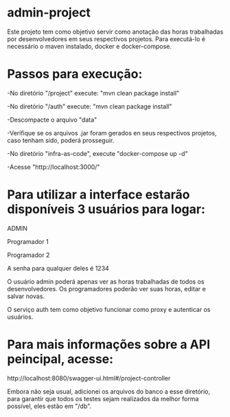 # admin-project 

Este projeto tem como objetivo servir como anotação das horas trabalhadas por desenvolvedores em seus respectivos projetos.
Para executá-lo é necessário o maven instalado, docker e docker-compose.

# Passos para execução: 
-No diretório "/project" execute: "mvn clean package install"

-No diretório "/auth" execute: "mvn clean package install"

-Descompacte o arquivo "data"

-Verifique se os arquivos .jar foram gerados en seus respectivos projetos, caso tenham sido, poderá prosseguir.

-No diretório "infra-as-code", execute "docker-compose up -d"

-Acesse "http://localhost:3000/"

# Para utilizar a interface estarão disponíveis 3 usuários para logar: 
ADMIN

Programador 1

Programador 2

A senha para qualquer deles é 1234

O usuário admin poderá apenas ver as horas trabalhadas de todos os desenvolvedores. Os programadores poderão ver suas horas, editar  e salvar novas.

O serviço auth tem como objetivo funcionar como proxy e autenticar os usuários.

# Para mais informações sobre a API peincipal, acesse: 
http://localhost:8080/swagger-ui.html#/project-controller

Embora não seja usual, adicionei os arquivos do banco a esse diretório, para garantir que todos os testes sejam realizados da melhor forma possível, eles estão em "/db".


